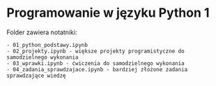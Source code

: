 # Programowanie w języku Python 1

Folder zawiera notatniki:


```
- 01_python_podstawy.ipynb
- 02_projekty.ipynb - większe projekty programistyczne do samodzielnego wykonania
- 03_wprawki.ipynb - ćwiczenia do samodzielnego wykonania
- 04_zadania_sprawdzajace.ipynb - bardziej złożone zadania sprawdzające wiedzę
```
